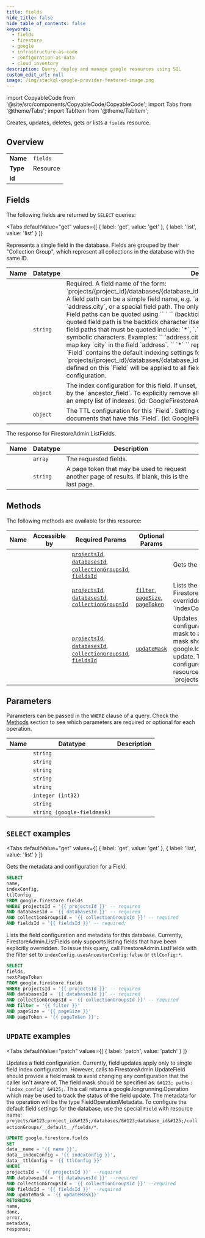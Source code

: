 ```yaml
--- 
title: fields
hide_title: false
hide_table_of_contents: false
keywords:
  - fields
  - firestore
  - google
  - infrastructure-as-code
  - configuration-as-data
  - cloud inventory
description: Query, deploy and manage google resources using SQL
custom_edit_url: null
image: /img/stackql-google-provider-featured-image.png
---
```


import CopyableCode from '@site/src/components/CopyableCode/CopyableCode';
import Tabs from '@theme/Tabs';
import TabItem from '@theme/TabItem';

Creates, updates, deletes, gets or lists a <code>fields</code> resource.

## Overview
<table><tbody>
<tr><td><b>Name</b></td><td><code>fields</code></td></tr>
<tr><td><b>Type</b></td><td>Resource</td></tr>
<tr><td><b>Id</b></td><td><CopyableCode code="google.firestore.fields" /></td></tr>
</tbody></table>

## Fields

The following fields are returned by `SELECT` queries:

<Tabs
    defaultValue="get"
    values={[
        { label: 'get', value: 'get' },
        { label: 'list', value: 'list' }
    ]}
>
<TabItem value="get">

Represents a single field in the database. Fields are grouped by their "Collection Group", which represent all collections in the database with the same ID.

<table>
<thead>
    <tr>
    <th>Name</th>
    <th>Datatype</th>
    <th>Description</th>
    </tr>
</thead>
<tbody>
<tr>
    <td><CopyableCode code="name" /></td>
    <td><code>string</code></td>
    <td>Required. A field name of the form: `projects/&#123;project_id&#125;/databases/&#123;database_id&#125;/collectionGroups/&#123;collection_id&#125;/fields/&#123;field_path&#125;` A field path can be a simple field name, e.g. `address` or a path to fields within `map_value` , e.g. `address.city`, or a special field path. The only valid special field is `*`, which represents any field. Field paths can be quoted using `` ` `` (backtick). The only character that must be escaped within a quoted field path is the backtick character itself, escaped using a backslash. Special characters in field paths that must be quoted include: `*`, `.`, `` ` `` (backtick), `[`, `]`, as well as any ascii symbolic characters. Examples: `` `address.city` `` represents a field named `address.city`, not the map key `city` in the field `address`. `` `*` `` represents a field named `*`, not any field. A special `Field` contains the default indexing settings for all fields. This field's resource name is: `projects/&#123;project_id&#125;/databases/&#123;database_id&#125;/collectionGroups/__default__/fields/*` Indexes defined on this `Field` will be applied to all fields which do not have their own `Field` index configuration.</td>
</tr>
<tr>
    <td><CopyableCode code="indexConfig" /></td>
    <td><code>object</code></td>
    <td>The index configuration for this field. If unset, field indexing will revert to the configuration defined by the `ancestor_field`. To explicitly remove all indexes for this field, specify an index config with an empty list of indexes. (id: GoogleFirestoreAdminV1IndexConfig)</td>
</tr>
<tr>
    <td><CopyableCode code="ttlConfig" /></td>
    <td><code>object</code></td>
    <td>The TTL configuration for this `Field`. Setting or unsetting this will enable or disable the TTL for documents that have this `Field`. (id: GoogleFirestoreAdminV1TtlConfig)</td>
</tr>
</tbody>
</table>
</TabItem>
<TabItem value="list">

The response for FirestoreAdmin.ListFields.

<table>
<thead>
    <tr>
    <th>Name</th>
    <th>Datatype</th>
    <th>Description</th>
    </tr>
</thead>
<tbody>
<tr>
    <td><CopyableCode code="fields" /></td>
    <td><code>array</code></td>
    <td>The requested fields.</td>
</tr>
<tr>
    <td><CopyableCode code="nextPageToken" /></td>
    <td><code>string</code></td>
    <td>A page token that may be used to request another page of results. If blank, this is the last page.</td>
</tr>
</tbody>
</table>
</TabItem>
</Tabs>

## Methods

The following methods are available for this resource:

<table>
<thead>
    <tr>
    <th>Name</th>
    <th>Accessible by</th>
    <th>Required Params</th>
    <th>Optional Params</th>
    <th>Description</th>
    </tr>
</thead>
<tbody>
<tr>
    <td><a href="#get"><CopyableCode code="get" /></a></td>
    <td><CopyableCode code="select" /></td>
    <td><a href="#parameter-projectsId"><code>projectsId</code></a>, <a href="#parameter-databasesId"><code>databasesId</code></a>, <a href="#parameter-collectionGroupsId"><code>collectionGroupsId</code></a>, <a href="#parameter-fieldsId"><code>fieldsId</code></a></td>
    <td></td>
    <td>Gets the metadata and configuration for a Field.</td>
</tr>
<tr>
    <td><a href="#list"><CopyableCode code="list" /></a></td>
    <td><CopyableCode code="select" /></td>
    <td><a href="#parameter-projectsId"><code>projectsId</code></a>, <a href="#parameter-databasesId"><code>databasesId</code></a>, <a href="#parameter-collectionGroupsId"><code>collectionGroupsId</code></a></td>
    <td><a href="#parameter-filter"><code>filter</code></a>, <a href="#parameter-pageSize"><code>pageSize</code></a>, <a href="#parameter-pageToken"><code>pageToken</code></a></td>
    <td>Lists the field configuration and metadata for this database. Currently, FirestoreAdmin.ListFields only supports listing fields that have been explicitly overridden. To issue this query, call FirestoreAdmin.ListFields with the filter set to `indexConfig.usesAncestorConfig:false` or `ttlConfig:*`.</td>
</tr>
<tr>
    <td><a href="#patch"><CopyableCode code="patch" /></a></td>
    <td><CopyableCode code="update" /></td>
    <td><a href="#parameter-projectsId"><code>projectsId</code></a>, <a href="#parameter-databasesId"><code>databasesId</code></a>, <a href="#parameter-collectionGroupsId"><code>collectionGroupsId</code></a>, <a href="#parameter-fieldsId"><code>fieldsId</code></a></td>
    <td><a href="#parameter-updateMask"><code>updateMask</code></a></td>
    <td>Updates a field configuration. Currently, field updates apply only to single field index configuration. However, calls to FirestoreAdmin.UpdateField should provide a field mask to avoid changing any configuration that the caller isn't aware of. The field mask should be specified as: `&#123; paths: "index_config" &#125;`. This call returns a google.longrunning.Operation which may be used to track the status of the field update. The metadata for the operation will be the type FieldOperationMetadata. To configure the default field settings for the database, use the special `Field` with resource name: `projects/&#123;project_id&#125;/databases/&#123;database_id&#125;/collectionGroups/__default__/fields/*`.</td>
</tr>
</tbody>
</table>

## Parameters

Parameters can be passed in the `WHERE` clause of a query. Check the [Methods](#methods) section to see which parameters are required or optional for each operation.

<table>
<thead>
    <tr>
    <th>Name</th>
    <th>Datatype</th>
    <th>Description</th>
    </tr>
</thead>
<tbody>
<tr id="parameter-collectionGroupsId">
    <td><CopyableCode code="collectionGroupsId" /></td>
    <td><code>string</code></td>
    <td></td>
</tr>
<tr id="parameter-databasesId">
    <td><CopyableCode code="databasesId" /></td>
    <td><code>string</code></td>
    <td></td>
</tr>
<tr id="parameter-fieldsId">
    <td><CopyableCode code="fieldsId" /></td>
    <td><code>string</code></td>
    <td></td>
</tr>
<tr id="parameter-projectsId">
    <td><CopyableCode code="projectsId" /></td>
    <td><code>string</code></td>
    <td></td>
</tr>
<tr id="parameter-filter">
    <td><CopyableCode code="filter" /></td>
    <td><code>string</code></td>
    <td></td>
</tr>
<tr id="parameter-pageSize">
    <td><CopyableCode code="pageSize" /></td>
    <td><code>integer (int32)</code></td>
    <td></td>
</tr>
<tr id="parameter-pageToken">
    <td><CopyableCode code="pageToken" /></td>
    <td><code>string</code></td>
    <td></td>
</tr>
<tr id="parameter-updateMask">
    <td><CopyableCode code="updateMask" /></td>
    <td><code>string (google-fieldmask)</code></td>
    <td></td>
</tr>
</tbody>
</table>

## `SELECT` examples

<Tabs
    defaultValue="get"
    values={[
        { label: 'get', value: 'get' },
        { label: 'list', value: 'list' }
    ]}
>
<TabItem value="get">

Gets the metadata and configuration for a Field.

```sql
SELECT
name,
indexConfig,
ttlConfig
FROM google.firestore.fields
WHERE projectsId = '{{ projectsId }}' -- required
AND databasesId = '{{ databasesId }}' -- required
AND collectionGroupsId = '{{ collectionGroupsId }}' -- required
AND fieldsId = '{{ fieldsId }}' -- required;
```
</TabItem>
<TabItem value="list">

Lists the field configuration and metadata for this database. Currently, FirestoreAdmin.ListFields only supports listing fields that have been explicitly overridden. To issue this query, call FirestoreAdmin.ListFields with the filter set to `indexConfig.usesAncestorConfig:false` or `ttlConfig:*`.

```sql
SELECT
fields,
nextPageToken
FROM google.firestore.fields
WHERE projectsId = '{{ projectsId }}' -- required
AND databasesId = '{{ databasesId }}' -- required
AND collectionGroupsId = '{{ collectionGroupsId }}' -- required
AND filter = '{{ filter }}'
AND pageSize = '{{ pageSize }}'
AND pageToken = '{{ pageToken }}';
```
</TabItem>
</Tabs>


## `UPDATE` examples

<Tabs
    defaultValue="patch"
    values={[
        { label: 'patch', value: 'patch' }
    ]}
>
<TabItem value="patch">

Updates a field configuration. Currently, field updates apply only to single field index configuration. However, calls to FirestoreAdmin.UpdateField should provide a field mask to avoid changing any configuration that the caller isn't aware of. The field mask should be specified as: `&#123; paths: "index_config" &#125;`. This call returns a google.longrunning.Operation which may be used to track the status of the field update. The metadata for the operation will be the type FieldOperationMetadata. To configure the default field settings for the database, use the special `Field` with resource name: `projects/&#123;project_id&#125;/databases/&#123;database_id&#125;/collectionGroups/__default__/fields/*`.

```sql
UPDATE google.firestore.fields
SET 
data__name = '{{ name }}',
data__indexConfig = '{{ indexConfig }}',
data__ttlConfig = '{{ ttlConfig }}'
WHERE 
projectsId = '{{ projectsId }}' --required
AND databasesId = '{{ databasesId }}' --required
AND collectionGroupsId = '{{ collectionGroupsId }}' --required
AND fieldsId = '{{ fieldsId }}' --required
AND updateMask = '{{ updateMask}}'
RETURNING
name,
done,
error,
metadata,
response;
```
</TabItem>
</Tabs>
